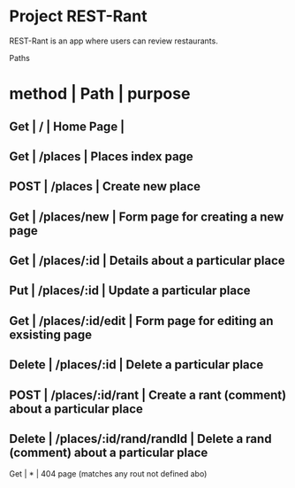 # Project REST-Rant

REST-Rant is an app where users can review restaurants.

Paths

# method | Path | purpose 
Get | / | Home Page |
-------------------------
Get | /places | Places index page 
-------------------------
POST | /places | Create new place 
-------------------------
Get | /places/new | Form page for creating a new page 
-------------------------
Get | /places/:id | Details about a particular place 
-------------------------
Put | /places/:id | Update a particular place 
-------------------------
Get | /places/:id/edit | Form page for editing an exsisting page 
-------------------------
Delete | /places/:id | Delete a particular place 
-------------------------
POST | /places/:id/rant | Create a rant (comment) about a particular place 
-------------------------
Delete | /places/:id/rand/randId | Delete a rand (comment) about a particular place 
-------------------------
Get | * | 404 page (matches any rout not defined abo) 